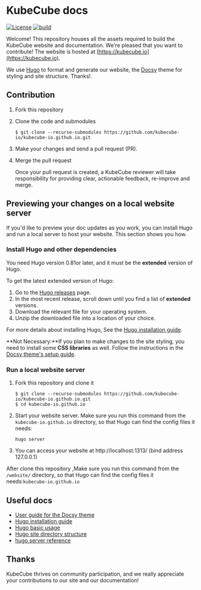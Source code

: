 # KubeCube docs

[![License](https://img.shields.io/github/license/kubecube-io/kubecube-io.github.io)](https://github.com/kubecube-io/kubecube-io.github.io/blob/main/LICENSE)   [![build](https://img.shields.io/github/workflow/status/kubecube-io/kubecube-io.github.io/github%20pages)](https://github.com/kubecube-io/kubecube-io.github.io/actions/workflows/gh-pages.yml)

Welcome! This repository houses all the assets required to build the KubeCube website and documentation. We're pleased that you want to contribute! The website is hosted at [https://kubecube.io](https://kubecube.io).

We use [Hugo](https://gohugo.io/) to format and generate our website, the [Docsy](https://github.com/google/docsy) theme for styling and site structure. Thanks!.

## Contribution

1. Fork this repository

2. Clone the code and submodules

   ```
   $ git clone --recurse-submodules https://github.com/kubecube-io/kubecube-io.github.io.git
   ```

3. Make your changes and send a pull request (PR).

4. Merge the pull request

   Once your pull request is created, a KubeCube reviewer will take responsibility for providing clear, actionable feedback, re-improve and merge.

## Previewing your changes on a local website server

If you'd like to preview your doc updates as you work, you can install Hugo and run a local server to host your website. This section shows you how.

### Install Hugo and other dependencies

You need Hugo version 0.81or later, and it must be the **extended** version of Hugo. 

To get the latest extended version of Hugo:

1. Go to the [Hugo releases](https://github.com/gohugoio/hugo/releases) page.
2. In the most recent release, scroll down until you find a list of **extended** versions.
3. Download the relevant file for your operating system.
4. Unzip the downloaded file into a location of your choice.

For more details about installing Hugo, See the [Hugo installation guide](https://gohugo.io/getting-started/installing/).

**Not Necessary:**If you plan to make changes to the site styling, you need to install some **CSS libraries** as well. Follow the instructions in the [Docsy theme's setup guide](https://www.docsy.dev/docs/getting-started/#install-postcss).

### Run a local website server

1. Fork this repository and clone it

	```
	$ git clone --recurse-submodules https://github.com/kubecube-io/kubecube-io.github.io.git
	$ cd kubecube-io.github.io
	```
	
2. Start your website server. Make sure you run this command from the `kubecube-io.github.io` directory, so that Hugo can find the config files it needs:

   ```
   hugo server
   ```

3. You can access your website at http://localhost:1313/ (bind address 127.0.0.1)

After clone this repository ,Make sure you run this command from the `/website/` directory, so that Hugo can find the config files it needs:`kubecube-io.github.io`

## Useful docs

- [User guide for the Docsy theme](https://www.docsy.dev/docs/getting-started/)
- [Hugo installation guide](https://gohugo.io/getting-started/installing/)
- [Hugo basic usage](https://gohugo.io/getting-started/usage/)
- [Hugo site directory structure](https://gohugo.io/getting-started/directory-structure/)
- [hugo server reference](https://gohugo.io/commands/hugo_server/)

## Thanks

KubeCube thrives on community participation, and we really appreciate your contributions to our site and our documentation!

